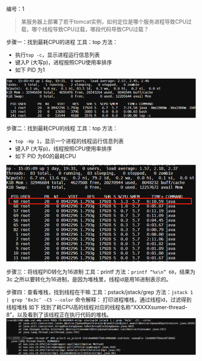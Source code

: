 编号：1

> 某服务器上部署了若干tomcat实例，如何定位是哪个服务进程导致CPU过载，哪个线程导致CPU过载，哪段代码导致CPU过载？

步骤一：找到最耗CPU的进程
工具：top
方法：

- 执行`top -c`，显示进程运行信息列表
- 键入P (大写p)，进程按照CPU使用率排序
- 如下 PID 为1

![1](../img/JavaSe/1-1.jpg)

步骤二：找到最耗CPU的线程
工具：top
方法：

- `top -Hp 1`，显示一个进程的线程运行信息列表
- 键入P (大写p)，线程按照CPU使用率排序
- 如下 PID 为60的最耗CPU

![2](../img/JavaSe/1-2.jpg)

步骤三：将线程PID转化为16进制
工具：printf
方法：`printf “%x\n” 60`，结果为3c
之所以要转化为16进制，是因为堆栈里，线程id是用16进制表示的。

步骤四：查看堆栈，找到线程在干嘛
工具：pstack/jstack/grep
方法：`jstack 1 | grep ‘0x3c’ -C5 --color`
命令解释： 打印进程堆栈，通过线程id，过滤得到线程堆栈
如下 找到了耗CPU高的线程对应的线程名称“XXXXXsumer-thread-8”，以及看到了该线程正在执行代码的堆栈。
![3](../img/JavaSe/1-3.jpg)